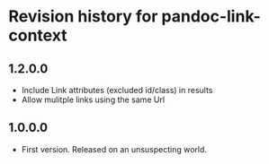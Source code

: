 # Revision history for pandoc-link-context

## 1.2.0.0

- Include Link attributes (excluded id/class) in results 
- Allow mulitple links using the same Url

## 1.0.0.0

* First version. Released on an unsuspecting world.
